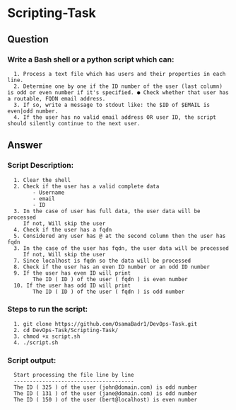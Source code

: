 # Scripting-Task

## Question
### Write a Bash shell or a python script which can:
      1. Process a text file which has users and their properties in each line.
      2. Determine one by one if the ID number of the user (last column) is odd or even number if it's specified. ● Check whether that user has a routable, FQDN email address.
      3. If so, write a message to stdout like: the $ID of $EMAIL is even|odd number.  
      4. If the user has no valid email address OR user ID, the script should silently continue to the next user. 

## Answer
### Script Description:
      1. Clear the shell
      2. Check if the user has a valid complete data 
            - Username 
            - email
            - ID
      3. In the case of user has full data, the user data will be processed
         If not, Will skip the user
      4. Check if the user has a fqdn
      5. Considered any user has @ at the second column then the user has fqdn
      3. In the case of the user has fqdn, the user data will be processed
         If not, Will skip the user
      7. Since localhost is fqdn so the data will be processed
      8. Check if the user has an even ID number or an odd ID number
      9. If the user has even ID will print 
            The ID ( ID ) of the user ( fqdn ) is even number
      10. If the user has odd ID will print 
            The ID ( ID ) of the user ( fqdn ) is odd number
            
### Steps to run the script:
      1. git clone https://github.com/OsamaBadr1/DevOps-Task.git
      2. cd DevOps-Task/Scripting-Task/
      3. chmod +x script.sh
      4. ./script.sh
      
### Script output:
      Start processing the file line by line
      --------------------------------------
      The ID ( 325 ) of the user (john@domain.com) is odd number
      The ID ( 131 ) of the user (jane@domain.com) is odd number
      The ID ( 150 ) of the user (bert@localhost) is even number
